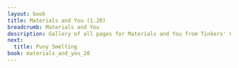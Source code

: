```yaml
---
layout: book
title: Materials and You (1.20)
breadcrumb: Materials and You
description: Gallery of all pages for Materials and You from Tinkers' Construct in Minecraft 1.20.1.
next:
  title: Puny Smelting
book: materials_and_you_20
---
```

